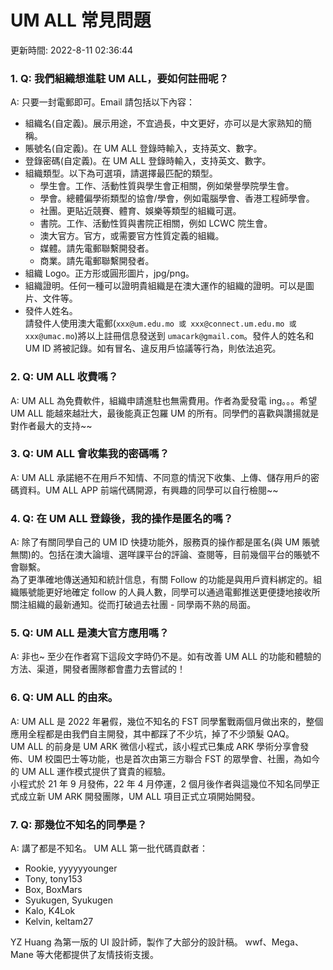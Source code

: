 # UM ALL 常見問題

更新時間: 2022-8-11 02:36:44

### 1. Q: 我們組織想進駐 UM ALL，要如何註冊呢？

A: 只要一封電郵即可。Email 請包括以下內容：

- 組織名(自定義)。展示用途，不宜過長，中文更好，亦可以是大家熟知的簡稱。
- 賬號名(自定義)。在 UM ALL 登錄時輸入，支持英文、數字。
- 登錄密碼(自定義)。在 UM ALL 登錄時輸入，支持英文、數字。
- 組織類型。以下為可選項，請選擇最匹配的類型。
  - 學生會。工作、活動性質與學生會正相關，例如榮譽學院學生會。
  - 學會。總體偏學術類型的協會/學會，例如電腦學會、香港工程師學會。
  - 社團。更貼近競賽、體育、娛樂等類型的組織可選。
  - 書院。工作、活動性質與書院正相關，例如 LCWC 院生會。
  - 澳大官方。官方，或需要官方性質定義的組織。
  - 媒體。請先電郵聯繫開發者。
  - 商業。請先電郵聯繫開發者。
- 組織 Logo。正方形或圓形圖片，jpg/png。
- 組織證明。任何一種可以證明貴組織是在澳大運作的組織的證明。可以是圖片、文件等。
- 發件人姓名。  
  請發件人使用澳大電郵(`xxx@um.edu.mo 或 xxx@connect.um.edu.mo 或 xxx@umac.mo`)將以上註冊信息發送到 `umacark@gmail.com`。發件人的姓名和 UM ID 將被記錄。如有冒名、違反用戶協議等行為，則依法追究。

### 2. Q: UM ALL 收費嗎？

A: UM ALL 為免費軟件，組織申請進駐也無需費用。作者為愛發電 ing。。。希望 UM ALL 能越來越壯大，最後能真正包羅 UM 的所有。同學們的喜歡與讚揚就是對作者最大的支持~~

### 3. Q: UM ALL 會收集我的密碼嗎？

A: UM ALL 承諾絕不在用戶不知情、不同意的情況下收集、上傳、儲存用戶的密碼資料。UM ALL APP 前端代碼開源，有興趣的同學可以自行檢閱~~

### 4. Q: 在 UM ALL 登錄後，我的操作是匿名的嗎？

A: 除了有關同學自己的 UM ID 快捷功能外，服務頁的操作都是匿名(與 UM 賬號無關)的。包括在澳大論壇、選咩課平台的評論、查閱等，目前幾個平台的賬號不會聯繫。  
為了更準確地傳送通知和統計信息，有關 Follow 的功能是與用戶資料綁定的。組織賬號能更好地確定 follow 的人員人數，同學可以通過電郵推送更便捷地接收所關注組織的最新通知。從而打破過去社團 - 同學兩不熟的局面。

### 5. Q: UM ALL 是澳大官方應用嗎？

A: 非也~ 至少在作者寫下這段文字時仍不是。如有改善 UM ALL 的功能和體驗的方法、渠道，開發者團隊都會盡力去嘗試的！

### 6. Q: UM ALL 的由來。

A: UM ALL 是 2022 年暑假，幾位不知名的 FST 同學奮戰兩個月做出來的，整個應用全程都是由我們自主開發，其中都踩了不少坑，掉了不少頭髮 QAQ。  
UM ALL 的前身是 UM ARK 微信小程式，該小程式已集成 ARK 學術分享會發佈、UM 校園巴士等功能，也是首次由第三方聯合 FST 的眾學會、社團，為如今的 UM ALL 運作模式提供了寶貴的經驗。  
小程式於 21 年 9 月發佈，22 年 4 月停運，2 個月後作者與這幾位不知名同學正式成立新 UM ARK 開發團隊，UM ALL 項目正式立項開始開發。

### 7. Q: 那幾位不知名的同學是？

A: 講了都是不知名。
UM ALL 第一批代碼貢獻者：

- Rookie, yyyyyyounger
- Tony, tony153
- Box, BoxMars
- Syukugen, Syukugen
- Kalo, K4Lok
- Kelvin, keltam27

YZ Huang 為第一版的 UI 設計師，製作了大部分的設計稿。
wwf、Mega、Mane 等大佬都提供了友情技術支援。
